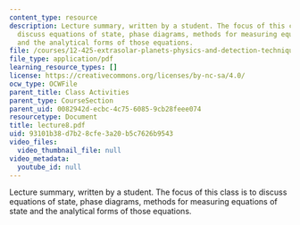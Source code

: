 ```yaml
---
content_type: resource
description: Lecture summary, written by a student. The focus of this class is to
  discuss equations of state, phase diagrams, methods for measuring equations of state
  and the analytical forms of those equations.
file: /courses/12-425-extrasolar-planets-physics-and-detection-techniques-fall-2007/93101b38d7b28cfe3a20b5c7626b9543_lecture8.pdf
file_type: application/pdf
learning_resource_types: []
license: https://creativecommons.org/licenses/by-nc-sa/4.0/
ocw_type: OCWFile
parent_title: Class Activities
parent_type: CourseSection
parent_uid: 0082942d-ecbc-4c75-6085-9cb28feee074
resourcetype: Document
title: lecture8.pdf
uid: 93101b38-d7b2-8cfe-3a20-b5c7626b9543
video_files:
  video_thumbnail_file: null
video_metadata:
  youtube_id: null
---
```

Lecture summary, written by a student. The focus of this class is to discuss equations of state, phase diagrams, methods for measuring equations of state and the analytical forms of those equations.